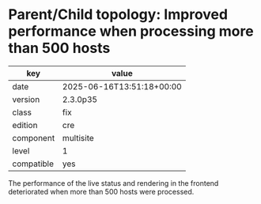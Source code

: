 [//]: # (werk v2)
# Parent/Child topology: Improved performance when processing more than 500 hosts

key        | value
---------- | ---
date       | 2025-06-16T13:51:18+00:00
version    | 2.3.0p35
class      | fix
edition    | cre
component  | multisite
level      | 1
compatible | yes

The performance of the live status and rendering in the frontend deteriorated when more than 500 hosts were processed.
